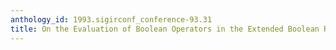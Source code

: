 ```yaml
---
anthology_id: 1993.sigirconf_conference-93.31
title: On the Evaluation of Boolean Operators in the Extended Boolean Retrieval Framework
---
```

